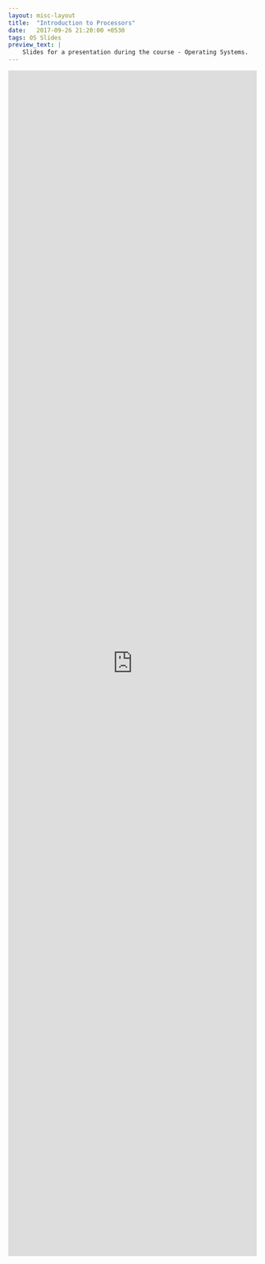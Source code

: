 ```yaml
---
layout: misc-layout
title:  "Introduction to Processors"
date:   2017-09-26 21:20:00 +0530
tags: OS Slides
preview_text: |
    Slides for a presentation during the course - Operating Systems.
---
```


<div align="center">
    <iframe src="https://docs.google.com/viewer?url={{ site.url }}/docs/assignment_presentation/Processors.pdf&embedded=true"  frameborder="0" style="position: relative; width: 100%; height: 60vh" ></iframe>
</div>
